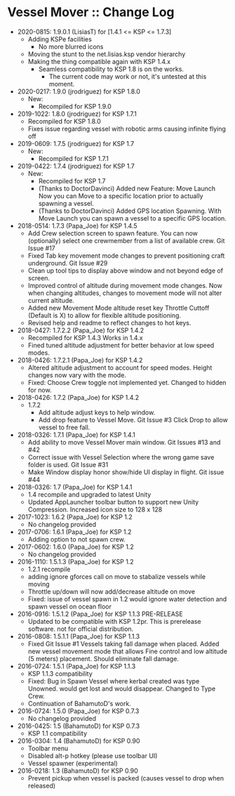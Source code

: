 # Vessel Mover :: Change Log

* 2020-0815: 1.9.0.1 (LisiasT) for [1.4.1 <= KSP <= 1.7.3]
	+ Adding KSPe facilities
		- No more blurred icons
	+ Moving the stunt to the net.lisias.ksp vendor hierarchy
	+ Making the thing compatible again with KSP 1.4.x
		- Seamless compatibility to KSP 1.8 is on the works.
			- The current code may work or not, it's untested at this moment.  
* 2020-0217: 1.9.0 (jrodriguez) for KSP 1.8.0
	+ New:
		- Recompiled for KSP 1.9.0
* 2019-1022: 1.8.0 (jrodriguez) for KSP 1.7.1
	+ Recompiled for KSP 1.8.0
	+ Fixes issue regarding vessel with robotic arms causing infinite flying off
* 2019-0609: 1.7.5 (jrodriguez) for KSP 1.7
	+ New:
		- Recompiled for KSP 1.7.1
* 2019-0422: 1.7.4 (jrodriguez) for KSP 1.7
	+ New:
		- Recompiled for KSP 1.7
		- (Thanks to DoctorDavinci) Added new Feature:  Move Launch  Now you can Move to a specific location prior to actually spawning a vessel.
		- (Thanks to DoctorDavinci) Added GPS location Spawning.  With Move Launch you can spawn a vessel to a specific GPS location.
* 2018-0514: 1.7.3 (Papa_Joe) for KSP 1.4.5
	+ Add Crew selection screen to spawn feature.  You can now (optionally) select one crewmember from a list of available crew. Git Issue #17
	+ Fixed Tab key movement mode changes to prevent positioning craft underground. Git Issue #29
	+ Clean up tool tips to display above window and not beyond edge of screen.
	+ Improved control of altitude during movement mode changes. Now when changing altitudes, changes to movement mode will not alter current altitude.
	+ Added new Movement Mode altitude reset key Throttle Cuttoff (Default is X) to allow for flexible altitude positioning.
	+ Revised help and readme to reflect changes to hot keys.
* 2018-0427: 1.7.2.2 (Papa_Joe) for KSP 1.4.2
	+ Recompiled for KSP 1.4.3  Works in 1.4.x
	+ Fined tuned altitude adjustment for better behavior at low speed modes.
* 2018-0426: 1.7.2.1 (Papa_Joe) for KSP 1.4.2
	+ Altered altitude adjustment to account for speed modes.  Height changes now vary with the mode.
	+ Fixed:  Choose Crew toggle not implemented yet.  Changed to hidden for now.
* 2018-0426: 1.7.2 (Papa_Joe) for KSP 1.4.2
	+ 1.7.2
		- Add altitude adjust keys to help window.
		- Add drop feature to Vessel Move.  Git Issue #3  Click Drop to allow vessel to free fall.
* 2018-0326: 1.7.1 (Papa_Joe) for KSP 1.4.1
	+ Add ability to move Vessel Mover main window. Git Issues #13 and #42
	+ Correct issue with Vessel Selection where the wrong game save folder is used.  Git Issue #31
	+ Make Window display honor show/hide UI display in flight.  Git issue #44
* 2018-0326: 1.7 (Papa_Joe) for KSP 1.4.1
	+ 1.4 recompile and upgraded to latest Unity
	+ Updated AppLauncher toolbar button to support new Unity Compression.  Increased icon size to 128 x 128
* 2017-1023: 1.6.2 (Papa_Joe) for KSP 1.2
	+ No changelog provided
* 2017-0706: 1.6.1 (Papa_Joe) for KSP 1.2
	+ Adding option to not spawn crew.
* 2017-0602: 1.6.0 (Papa_Joe) for KSP 1.2
	+ No changelog provided
* 2016-1110: 1.5.1.3 (Papa_Joe) for KSP 1.2
	+ 1.2.1 recompile
	+ adding ignore gforces call on move to stabalize vessels while moving
	+ Throttle up/down will now add/decrease altitude on move
	+ Fixed: issue of vessel spawn in 1.2 would ignore water detection and spawn vessel on ocean floor
* 2016-0916: 1.5.1.2 (Papa_Joe) for KSP 1.1.3 PRE-RELEASE
	+ Updated to be compatible with KSP 1.2pr.  This is prerelease software.  not for official distribution.
* 2016-0808: 1.5.1.1 (Papa_Joe) for KSP 1.1.3
	+ Fixed Git Issue #1 Vessels taking fall damage when placed.  Added new vessel movement mode that allows Fine control and low altitude (5 meters) placement.  Should eliminate fall damage.
* 2016-0724: 1.5.1 (Papa_Joe) for KSP 1.1.3
	+ KSP 1.1.3 compatibility
	+ Fixed: Bug in Spawn Vessel where kerbal created was type Unowned.  would get lost and would disappear.  Changed to Type Crew.
	+ Continuation of BahamutoD's work.
* 2016-0724: 1.5.0 (Papa_Joe) for KSP 0.7.3
	+ No changelog provided
* 2016-0425: 1.5 (BahamutoD) for KSP 0.7.3
	+ KSP 1.1 compatibility
* 2016-0304: 1.4 (BahamutoD) for KSP 0.90
	+ Toolbar menu
	+ Disabled alt-p hotkey (please use toolbar UI)
	+ Vessel spawner (experimental)
* 2016-0218: 1.3 (BahamutoD) for KSP 0.90
	+ Prevent pickup when vessel is packed (causes vessel to drop when released)
